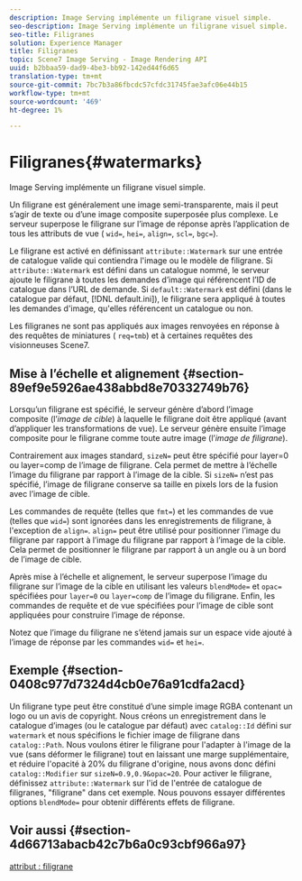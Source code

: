 ```yaml
---
description: Image Serving implémente un filigrane visuel simple.
seo-description: Image Serving implémente un filigrane visuel simple.
seo-title: Filigranes
solution: Experience Manager
title: Filigranes
topic: Scene7 Image Serving - Image Rendering API
uuid: b2bbaa59-dad9-4be3-bb92-142ed44f6d65
translation-type: tm+mt
source-git-commit: 7bc7b3a86fbcdc57cfdc31745fae3afc06e44b15
workflow-type: tm+mt
source-wordcount: '469'
ht-degree: 1%

---
```



# Filigranes{#watermarks}

Image Serving implémente un filigrane visuel simple.

Un filigrane est généralement une image semi-transparente, mais il peut s’agir de texte ou d’une image composite superposée plus complexe. Le serveur superpose le filigrane sur l’image de réponse après l’application de tous les attributs de vue ( `wid=`, `hei=`, `align=`, `scl=`, `bgc=`).

Le filigrane est activé en définissant `attribute::Watermark` sur une entrée de catalogue valide qui contiendra l&#39;image ou le modèle de filigrane. Si `attribute::Watermark` est défini dans un catalogue nommé, le serveur ajoute le filigrane à toutes les demandes d’image qui référencent l’ID de catalogue dans l’URL de demande. Si `default::Watermark` est défini (dans le catalogue par défaut, [!DNL default.ini]), le filigrane sera appliqué à toutes les demandes d&#39;image, qu&#39;elles référencent un catalogue ou non.

Les filigranes ne sont pas appliqués aux images renvoyées en réponse à des requêtes de miniatures ( `req=tmb`) et à certaines requêtes des visionneuses Scene7.

## Mise à l’échelle et alignement {#section-89ef9e5926ae438abbd8e70332749b76}

Lorsqu’un filigrane est spécifié, le serveur génère d’abord l’image composite (l’*image de cible*) à laquelle le filigrane doit être appliqué (avant d’appliquer les transformations de vue). Le serveur génère ensuite l’image composite pour le filigrane comme toute autre image (l’*image de filigrane*).

Contrairement aux images standard, `sizeN=` peut être spécifié pour layer=0 ou layer=comp de l’image de filigrane. Cela permet de mettre à l’échelle l’image du filigrane par rapport à l’image de la cible. Si `sizeN=` n’est pas spécifié, l’image de filigrane conserve sa taille en pixels lors de la fusion avec l’image de cible.

Les commandes de requête (telles que `fmt=`) et les commandes de vue (telles que `wid=`) sont ignorées dans les enregistrements de filigrane, à l&#39;exception de `align=`. `align=` peut être utilisé pour positionner l’image du filigrane par rapport à l’image du filigrane par rapport à l’image de la cible. Cela permet de positionner le filigrane par rapport à un angle ou à un bord de l’image de cible.

Après mise à l’échelle et alignement, le serveur superpose l’image du filigrane sur l’image de la cible en utilisant les valeurs `blendMode=` et `opac=` spécifiées pour `layer=0` ou `layer=comp` de l’image du filigrane. Enfin, les commandes de requête et de vue spécifiées pour l’image de cible sont appliquées pour construire l’image de réponse.

Notez que l’image du filigrane ne s’étend jamais sur un espace vide ajouté à l’image de réponse par les commandes `wid=` et `hei=`.

## Exemple {#section-0408c977d7324d4cb0e76a91cdfa2acd}

Un filigrane type peut être constitué d’une simple image RGBA contenant un logo ou un avis de copyright. Nous créons un enregistrement dans le catalogue d’images (ou le catalogue par défaut) avec `catalog::Id` défini sur `watermark` et nous spécifions le fichier image de filigrane dans `catalog::Path`. Nous voulons étirer le filigrane pour l&#39;adapter à l&#39;image de la vue (sans déformer le filigrane) tout en laissant une marge supplémentaire, et réduire l&#39;opacité à 20% du filigrane d&#39;origine, nous avons donc défini `catalog::Modifier` sur `sizeN=0.9,0.9&opac=20`. Pour activer le filigrane, définissez `attribute::Watermark` sur l&#39;id de l&#39;entrée de catalogue de filigranes, &quot;filigrane&quot; dans cet exemple. Nous pouvons essayer différentes options `blendMode=` pour obtenir différents effets de filigrane.

## Voir aussi {#section-4d66713abacb42c7b6a0c93cbf966a97}

[attribut : filigrane](../../../../../is-api/image-catalog/image-serving-api-ref/c-image-catalog-reference/c-attributes-reference/r-watermark.md#reference-942b50acb2dd43a5ae498dc41ea9ac9b)
